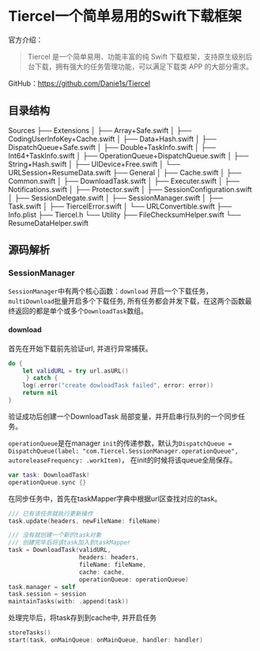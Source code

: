 # Tiercel一个简单易用的Swift下载框架

官方介绍：

> Tiercel 是一个简单易用、功能丰富的纯 Swift 下载框架，支持原生级别后台下载，拥有强大的任务管理功能，可以满足下载类 APP 的大部分需求。
>

GitHub：https://github.com/Danie1s/Tiercel

## 目录结构

Sources
├── Extensions
│   ├── Array+Safe.swift
│   ├── CodingUserInfoKey+Cache.swift
│   ├── Data+Hash.swift
│   ├── DispatchQueue+Safe.swift
│   ├── Double+TaskInfo.swift
│   ├── Int64+TaskInfo.swift
│   ├── OperationQueue+DispatchQueue.swift
│   ├── String+Hash.swift
│   ├── UIDevice+Free.swift
│   └── URLSession+ResumeData.swift
├── General
│   ├── Cache.swift
│   ├── Common.swift
│   ├── DownloadTask.swift
│   ├── Executer.swift
│   ├── Notifications.swift
│   ├── Protector.swift
│   ├── SessionConfiguration.swift
│   ├── SessionDelegate.swift
│   ├── SessionManager.swift
│   ├── Task.swift
│   ├── TiercelError.swift
│   └── URLConvertible.swift
├── Info.plist
├── Tiercel.h
└── Utility
    ├── FileChecksumHelper.swift
    └── ResumeDataHelper.swift

## 源码解析

### SessionManager

`SessionManager`中有两个核心函数：`download` 开启一个下载任务，`multiDownload`批量开启多个下载任务, 所有任务都会并发下载，在这两个函数最终返回的都是单个或多个`DownloadTask`数组。

#### download

首先在开始下载前先验证url, 并进行异常捕获。

```swift
do {
    let validURL = try url.asURL()
     } catch {
    log(.error("create dowloadTask failed", error: error))
    return nil
}
```

验证成功后创建一个DownloadTask 局部变量，并开启串行队列的一个同步任务。

`operationQueue`是在manager `init`的传递参数，默认为`DispatchQueue = DispatchQueue(label: "com.Tiercel.SessionManager.operationQueue", autoreleaseFrequency: .workItem)`， 在init的时候将该queue全局保存。

```swift
var task: DownloadTask!
operationQueue.sync {}
```

在同步任务中，首先在taskMapper字典中根据url区查找对应的task。

```swift
/// 已有该任务就执行更新操作
task.update(headers, newFileName: fileName)
```

```swift
/// 没有就创建一个新的task对象
/// 创建完毕后将该task加入到taskMapper
task = DownloadTask(validURL,
                    headers: headers,
                    fileName: fileName,
                    cache: cache,
                    operationQueue: operationQueue)
task.manager = self
task.session = session
maintainTasks(with: .append(task))
```

处理完毕后，将task存到到cache中, 并开启任务

```swift
storeTasks()
start(task, onMainQueue: onMainQueue, handler: handler)
```

